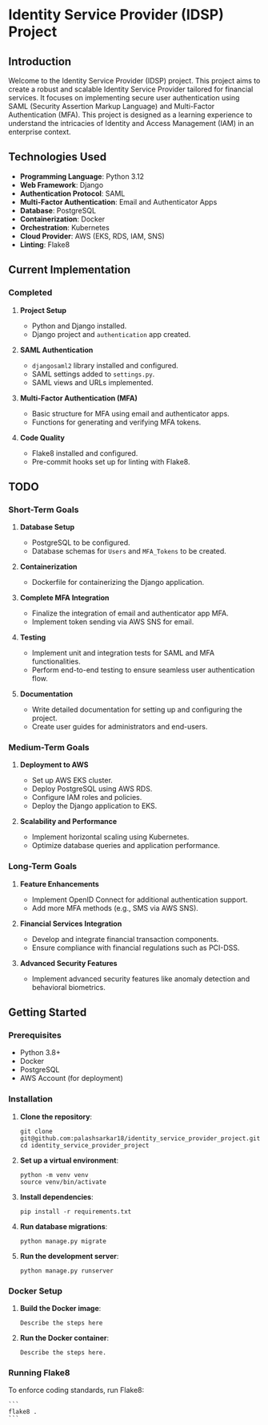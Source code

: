 # Identity Service Provider (IDSP) Project

## Introduction

Welcome to the Identity Service Provider (IDSP) project. This project aims to create a robust and scalable Identity Service Provider tailored for financial services. It focuses on implementing secure user authentication using SAML (Security Assertion Markup Language) and Multi-Factor Authentication (MFA). This project is designed as a learning experience to understand the intricacies of Identity and Access Management (IAM) in an enterprise context.

## Technologies Used

- **Programming Language**: Python 3.12
- **Web Framework**: Django
- **Authentication Protocol**: SAML
- **Multi-Factor Authentication**: Email and Authenticator Apps
- **Database**: PostgreSQL
- **Containerization**: Docker
- **Orchestration**: Kubernetes
- **Cloud Provider**: AWS (EKS, RDS, IAM, SNS)
- **Linting**: Flake8

## Current Implementation

### Completed

1. **Project Setup**
   - Python and Django installed.
   - Django project and `authentication` app created.

2. **SAML Authentication**
   - `djangosaml2` library installed and configured.
   - SAML settings added to `settings.py`.
   - SAML views and URLs implemented.

3. **Multi-Factor Authentication (MFA)**
   - Basic structure for MFA using email and authenticator apps.
   - Functions for generating and verifying MFA tokens.

4. **Code Quality**
   - Flake8 installed and configured.
   - Pre-commit hooks set up for linting with Flake8.

## TODO

### Short-Term Goals

1. **Database Setup**
   - PostgreSQL to be configured.
   - Database schemas for `Users` and `MFA_Tokens` to be created.

2. **Containerization**
   - Dockerfile for containerizing the Django application.

3. **Complete MFA Integration**
   - Finalize the integration of email and authenticator app MFA.
   - Implement token sending via AWS SNS for email.

4. **Testing**
   - Implement unit and integration tests for SAML and MFA functionalities.
   - Perform end-to-end testing to ensure seamless user authentication flow.

5. **Documentation**
   - Write detailed documentation for setting up and configuring the project.
   - Create user guides for administrators and end-users.

### Medium-Term Goals

1. **Deployment to AWS**
   - Set up AWS EKS cluster.
   - Deploy PostgreSQL using AWS RDS.
   - Configure IAM roles and policies.
   - Deploy the Django application to EKS.

2. **Scalability and Performance**
   - Implement horizontal scaling using Kubernetes.
   - Optimize database queries and application performance.

### Long-Term Goals

1. **Feature Enhancements**
   - Implement OpenID Connect for additional authentication support.
   - Add more MFA methods (e.g., SMS via AWS SNS).

2. **Financial Services Integration**
   - Develop and integrate financial transaction components.
   - Ensure compliance with financial regulations such as PCI-DSS.

3. **Advanced Security Features**
   - Implement advanced security features like anomaly detection and behavioral biometrics.

## Getting Started

### Prerequisites

- Python 3.8+
- Docker
- PostgreSQL
- AWS Account (for deployment)

### Installation

1. **Clone the repository**:

    ```
    git clone git@github.com:palashsarkar18/identity_service_provider_project.git
    cd identity_service_provider_project
    ```

2. **Set up a virtual environment**:

    ```
    python -m venv venv
    source venv/bin/activate
    ```

3. **Install dependencies**:
    ```
    pip install -r requirements.txt
    ```

4. **Run database migrations**:
    ```
    python manage.py migrate
    ```

5. **Run the development server**:
    ```
    python manage.py runserver
    ```

### Docker Setup

1. **Build the Docker image**:
    ```
    Describe the steps here
    ```

2. **Run the Docker container**:
    ```
    Describe the steps here.
    ```

### Running Flake8

To enforce coding standards, run Flake8:

    ```
    flake8 .
    ```

